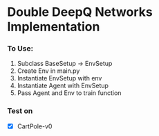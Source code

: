 # Double DeepQ Networks Implementation

### To Use:
1) Subclass BaseSetup -> EnvSetup
2) Create Env in main.py
3) Instantiate EnvSetup with env
4) Instantiate Agent with EnvSetup
5) Pass Agent and Env to train function

### Test on 
- [x] CartPole-v0